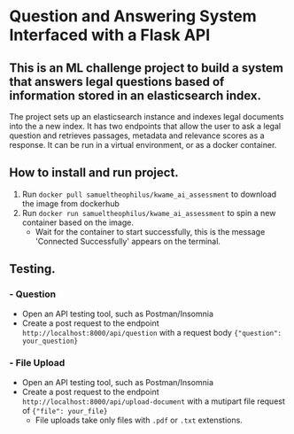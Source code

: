 # Question and Answering System Interfaced with a Flask API

## This is an ML challenge project to build a system that answers legal questions based of information stored in an elasticsearch index.

The project sets up an elasticsearch instance and indexes legal documents into the a new index. It has two endpoints that allow the user to ask a legal question and retrieves passages, metadata and relevance scores as a response. It can be run in a virtual environment, or as a docker container.


## How to install and run project.
1. Run `docker pull samueltheophilus/kwame_ai_assessment` to download the image from dockerhub
2. Run `docker run samueltheophilus/kwame_ai_assessment` to spin a new container based on the image. 
    * Wait for the container to start successfully, this is the message 'Connected Successfully' appears on the terminal.


## Testing.
### - Question
* Open an API testing tool, such as Postman/Insomnia
* Create a post request to the endpoint `http://localhost:8000/api/question` with a request body `{"question": your_question}`


### - File Upload
* Open an API testing tool, such as Postman/Insomnia
* Create a post request to the endpoint `http://localhost:8000/api/upload-document` with a mutipart file request of  `{"file": your_file}`
    - File uploads take only files with `.pdf` or `.txt` extenstions. 


